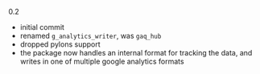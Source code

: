 0.2
* initial commit
* renamed `g_analytics_writer`, was `gaq_hub`
* dropped pylons support
* the package now handles an internal format for tracking the data, and writes
  in one of multiple google analytics formats
